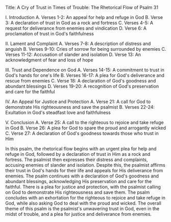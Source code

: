 Title: A Cry of Trust in Times of Trouble: The Rhetorical Flow of Psalm 31

I. Introduction
   A. Verses 1-2: An appeal for help and refuge in God
   B. Verse 3: A declaration of trust in God as a rock and fortress
   C. Verses 4-5: A request for deliverance from enemies and vindication
   D. Verse 6: A proclamation of trust in God's faithfulness

II. Lament and Complaint
   A. Verses 7-8: A description of distress and anguish
   B. Verses 9-10: Cries of sorrow for being surrounded by enemies
   C. Verses 11-12: Accusation of slander and isolation
   D. Verse 13: An acknowledgment of fear and loss of hope

III. Trust and Dependence on God
   A. Verses 14-15: A commitment to trust in God's hands for one's life
   B. Verses 16-17: A plea for God's deliverance and rescue from enemies
   C. Verse 18: A declaration of God's goodness and abundant blessings
   D. Verses 19-20: A recognition of God's preservation and care for the faithful

IV. An Appeal for Justice and Protection
   A. Verse 21: A call for God to demonstrate His righteousness and save the psalmist
   B. Verses 22-24: Exultation in God's steadfast love and faithfulness

V. Conclusion
   A. Verse 25: A call to the righteous to rejoice and take refuge in God
   B. Verse 26: A plea for God to spare the proud and arrogantly wicked
   C. Verse 27: A declaration of God's goodness towards those who trust in Him

In this psalm, the rhetorical flow begins with an urgent plea for help and refuge in God, followed by a declaration of trust in Him as a rock and fortress. The psalmist then expresses their distress and complaints, accusing enemies of slander and isolation. Despite this, the psalmist affirms their trust in God's hands for their life and appeals for His deliverance from enemies. The psalm continues with a declaration of God's goodness and abundant blessings, acknowledging His preservation and care for the faithful. There is a plea for justice and protection, with the psalmist calling on God to demonstrate His righteousness and save them. The psalm concludes with an exhortation for the righteous to rejoice and take refuge in God, while also asking God to deal with the proud and wicked. The overall theme of this psalm is the psalmist's unwavering trust in God, even in the midst of trouble, and a plea for justice and deliverance from enemies.